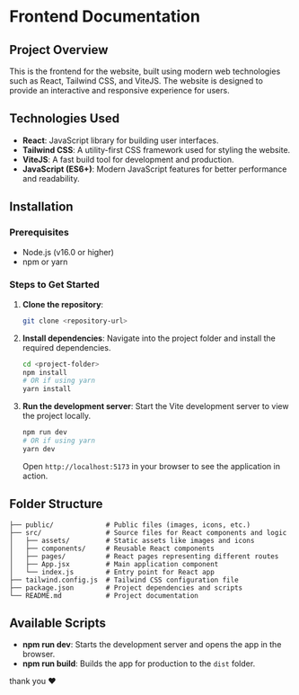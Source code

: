 # Frontend Documentation

## Project Overview
This is the frontend for the website, built using modern web technologies such as React, Tailwind CSS, and ViteJS. The website is designed to provide an interactive and responsive experience for users.

## Technologies Used
- **React**: JavaScript library for building user interfaces.
- **Tailwind CSS**: A utility-first CSS framework used for styling the website.
- **ViteJS**: A fast build tool for development and production.
- **JavaScript (ES6+)**: Modern JavaScript features for better performance and readability.

## Installation

### Prerequisites
- Node.js (v16.0 or higher)
- npm or yarn

### Steps to Get Started

1. **Clone the repository**:
   ```bash
   git clone <repository-url>
   ```

2. **Install dependencies**:
   Navigate into the project folder and install the required dependencies.
   ```bash
   cd <project-folder>
   npm install
   # OR if using yarn
   yarn install
   ```

3. **Run the development server**:
   Start the Vite development server to view the project locally.
   ```bash
   npm run dev
   # OR if using yarn
   yarn dev
   ```

   Open `http://localhost:5173` in your browser to see the application in action.

## Folder Structure
```plaintext
├── public/             # Public files (images, icons, etc.)
├── src/                # Source files for React components and logic
│   ├── assets/         # Static assets like images and icons
│   ├── components/     # Reusable React components
│   ├── pages/          # React pages representing different routes
│   ├── App.jsx         # Main application component
│   └── index.js        # Entry point for React app
├── tailwind.config.js  # Tailwind CSS configuration file
├── package.json        # Project dependencies and scripts
└── README.md           # Project documentation
```

## Available Scripts

- **npm run dev**: Starts the development server and opens the app in the browser.
- **npm run build**: Builds the app for production to the `dist` folder.

thank you ❤️
